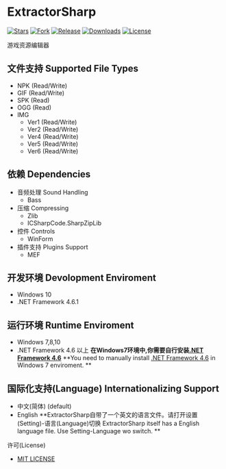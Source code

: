 ExtractorSharp 
==
[![Stars](https://img.shields.io/github/stars/Kritsu/ExtractorSharp.svg?style=flat-square)](https://github.com/Kritsu/ExtractorSharp/stargazers)
[![Fork](https://img.shields.io/github/forks/Kritsu/ExtractorSharp.svg?style=flat-square)](https://github.com/Kritsu/ExtractorSharp/network/members)
[![Release](https://img.shields.io/github/release/Kritsu/ExtractorSharp.svg?style=flat-square)](https://github.com/Kritsu/ExtractorSharp/releases/latest)
[![Downloads](https://img.shields.io/github/downloads/Kritsu/ExtractorSharp/total.svg?style=flat-square)](https://github.com/Kritsu/ExtractorSharp/releases/latest)
[![License](https://img.shields.io/github/license/Kritsu/ExtractorSharp.svg?style=flat-square)](https://github.com/Kritsu/ExtractorSharp/blob/master/LICENSE)

游戏资源编辑器

文件支持 Supported File Types
---
   + NPK (Read/Write)
   + GIF (Read/Write)
   + SPK (Read)
   + OGG (Read)
   + IMG
        + Ver1 (Read/Write)
        + Ver2 (Read/Write)
        + Ver4 (Read/Write)
        + Ver5 (Read/Write)
        + Ver6 (Read/Write)
        
依赖 Dependencies
---
   + 音频处理 Sound Handling
       + Bass
   + 压缩 Compressing
       + Zlib
       + ICSharpCode.SharpZipLib
   + 控件 Controls
       + WinForm
   + 插件支持 Plugins Support
       + MEF
       
开发环境 Devolopment Enviroment
---
   + Windows 10
   + .NET Framework 4.6.1
     
运行环境 Runtime Enviroment
---
   + Windows 7,8,10
   + .NET Framework 4.6 以上
**在Windows7环境中,你需要自行安装[.NET Framework 4.6](https://www.microsoft.com/zh-CN/download/confirmation.aspx?id=48130)**
**You need to manually install [.NET Framework 4.6](https://www.microsoft.com/zh-CN/download/confirmation.aspx?id=48130) in Windows 7 enviroment. **
   
国际化支持(Language) Internationalizing Support
---
   + 中文(简体) (default)
   + English 
 **ExtractorSharp自带了一个英文的语言文件。请打开设置(Setting)-语言(Language)切换 ExtractorSharp itself has a English language file. Use Setting-Language wo switch. **

许可(License)
+ [MIT LICENSE](https://github.com/Kritsu/ExtractorSharp/blob/master/LICENSE)
